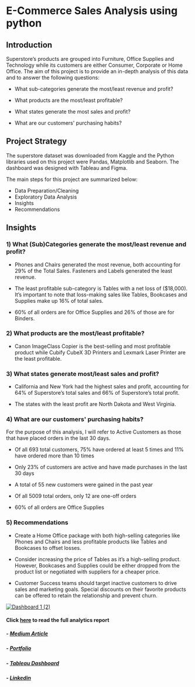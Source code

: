 # E-Commerce Sales Analysis using python

## Introduction
Superstore’s products are grouped into Furniture, Office Supplies and Technology while its customers are either Consumer, Corporate or Home Office. 
The aim of this project is to provide an in-depth analysis of this data and to answer the following questions:

- What sub-categories generate the most/least revenue and profit?

- What products are the most/least profitable?

- What states generate the most sales and profit?

- What are our customers' purchasing habits?

## Project Strategy
The superstore dataset was downloaded from Kaggle and the Python libraries used on this project were Pandas, Matplotlib and Seaborn. 
The dashboard was designed with Tableau and Figma.

The main steps for this project are summarized below:
- Data Preparation/Cleaning
- Exploratory Data Analysis
- Insights
- Recommendations

## Insights
### 1) What (Sub)Categories generate the most/least revenue and profit?

- Phones and Chairs generated the most revenue, both accounting for 29% of the Total Sales. Fasteners and Labels generated the least revenue.

- The least profitable sub-category is Tables with a net loss of ($18,000). It’s important to note that loss-making sales like Tables, Bookcases and Supplies make up 16% of total sales.

- 60% of all orders are for Office Supplies and 26% of those are for Binders.

### 2) What products are the most/least profitable?

- Canon ImageClass Copier is the best-selling and most profitable product while Cubify CubeX 3D Printers and Lexmark Laser Printer are the least profitable.

### 3) What states generate most/least sales and profit?

- California and New York had the highest sales and profit, accounting for 64% of Superstore’s total sales and 66% of Superstore’s total profit.

- The states with the least profit are North Dakota and West Virginia.

### 4) What are our customers' purchasing habits?

For the purpose of this analysis, I will refer to Active Customers as those that have placed orders in the last 30 days.

- Of all 693 total customers, 75% have ordered at least 5 times and 11% have ordered more than 10 times

- Only 23% of customers are active and have made purchases in the last 30 days

- A total of 55 new customers were gained in the past year

- Of all 5009 total orders, only 12 are one-off orders

- 60% of all orders are Office Supplies

### 5) Recommendations
- Create a Home Office package with both high-selling categories like Phones and Chairs and less profitable products like Tables and Bookcases to offset losses.

- Consider increasing the price of Tables as it’s a high-selling product. However, Bookcases and Supplies could be either dropped from the product list or negotiated with suppliers for a cheaper price.

- Customer Success teams should target inactive customers to drive sales and marketing goals. Special discounts on their favorite products can be offered to retain the relationship and prevent churn.


<div class='tableauPlaceholder' id='viz1680184113064' style='position: relative'><noscript><a href='https:&#47;&#47;www.linkedin.com&#47;in&#47;kelechi-uzoukwu&#47;'><img alt='Dashboard 1 (2) ' src='https:&#47;&#47;public.tableau.com&#47;static&#47;images&#47;su&#47;superstore_16584224668910&#47;Dashboard12&#47;1_rss.png' style='border: none' /></a></noscript><object class='tableauViz'  style='display:none;'><param name='host_url' value='https%3A%2F%2Fpublic.tableau.com%2F' /> <param name='embed_code_version' value='3' /> <param name='site_root' value='' /><param name='name' value='superstore_16584224668910&#47;Dashboard12' /><param name='tabs' value='no' /><param name='toolbar' value='yes' /><param name='static_image' value='https:&#47;&#47;public.tableau.com&#47;static&#47;images&#47;su&#47;superstore_16584224668910&#47;Dashboard12&#47;1.png' /> <param name='animate_transition' value='yes' /><param name='display_static_image' value='yes' /><param name='display_spinner' value='yes' /><param name='display_overlay' value='yes' /><param name='display_count' value='yes' /><param name='language' value='en-GB' /></object></div>                


#### Click [here](https://medium.com/@kelechiuzoukwu/superstore-sales-analysis-with-python-ee971d45ba9a) to read the full analytics report 

##### - [Medium Article](https://medium.com/@kelechiuzoukwu/superstore-sales-analysis-with-python-ee971d45ba9a)
##### - [Portfolio](https://www.kelechiuzoukwu.com/)
##### - [Tableau Dashboard](https://public.tableau.com/app/profile/kelechi.uzoukwu/viz/superstore_16584224668910/Dashboard12)
##### - [Linkedin](https://www.linkedin.com/in/kelechi-uzoukwu/)





